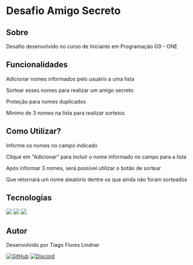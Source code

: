 <h1> Desafio Amigo Secreto </h1>

<h2> Sobre </h2>
<p> Desafio desenvolvido no curso de Iniciante em Programação G9 - ONE  </p>

<h2> Funcionalidades</h2>
<p> Adicionar nomes informados pelo usuário a uma lista </p>
<p> Sortear esses nomes para realizar um amigo secreto </p>
<p> Proteção para nomes duplicados </p>
<p> Mínimo de 3 nomes na lista para realizar sorteios </p>

<h2> Como Utilizar? </h2>
<p> Informe os nomes no campo indicado </p>
<p> Clique em "Adicionar" para incluir o nome informado no campo para a lista </p>
<p> Após informar 3 nomes, será possível utilizar o botão de sortear </p> 
<p> Que retornará um nome aleatório dentre os que ainda não foram sorteados </p>

<h2> Tecnologias </h2>
<div>
  <img src="https://img.shields.io/badge/HTML-239120?style=for-the-badge&logo=html5&logoColor=white">
  <img src="https://img.shields.io/badge/CSS-239120?&style=for-the-badge&logo=css3&logoColor=white">
  <img src="https://img.shields.io/badge/JavaScript-F7DF1E?style=for-the-badge&logo=javascript&logoColor=black">
</div>

<h2> Autor </h2>
<p> Desenvolvido por Tiago Flores Lindner </p>

[![GitHub](https://img.shields.io/badge/GitHub-181717?style=for-the-badge&logo=github&logoColor=white)](https://github.com/Tiago-Lindner) 
[![Discord](https://img.shields.io/badge/LinkedIn-0077B5?style=for-the-badge&logo=linkedin&logoColor=white)](https://www.linkedin.com/in/tiago-flores-lindner)

